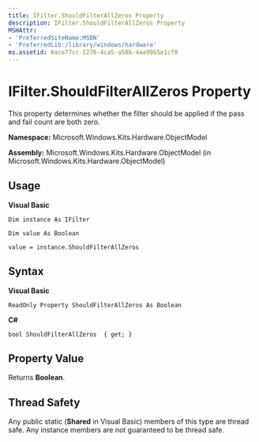 ```yaml
---
title: IFilter.ShouldFilterAllZeros Property
description: IFilter.ShouldFilterAllZeros Property
MSHAttr:
- 'PreferredSiteName:MSDN'
- 'PreferredLib:/library/windows/hardware'
ms.assetid: 6ace77cc-2276-4ca5-a58b-4aa99b5e1cf0
---
```


# IFilter.ShouldFilterAllZeros Property


This property determines whether the filter should be applied if the pass and fail count are both zero.

**Namespace:** Microsoft.Windows.Kits.Hardware.ObjectModel

**Assembly:** Microsoft.Windows.Kits.Hardware.ObjectModel (in Microsoft.Windows.Kits.Hardware.ObjectModel)

## <span id="Usage"></span><span id="usage"></span><span id="USAGE"></span>Usage


**Visual Basic**

`Dim instance As IFilter`

`Dim value As Boolean`

`value = instance.ShouldFilterAllZeros`

## <span id="Syntax"></span><span id="syntax"></span><span id="SYNTAX"></span>Syntax


**Visual Basic**

`ReadOnly Property ShouldFilterAllZeros As Boolean`

**C#**

`bool ShouldFilterAllZeros  { get; }`

## <span id="Property_Value"></span><span id="property_value"></span><span id="PROPERTY_VALUE"></span>Property Value


Returns **Boolean**.

## <span id="Thread_Safety"></span><span id="thread_safety"></span><span id="THREAD_SAFETY"></span>Thread Safety


Any public static (**Shared** in Visual Basic) members of this type are thread safe. Any instance members are not guaranteed to be thread safe.

 

 






